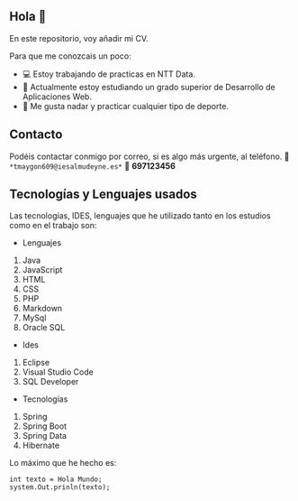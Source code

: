 ## Hola 👋

En este repositorio, voy añadir mi CV. 

Para que me conozcais un poco:

- :computer: Estoy trabajando de practicas en NTT Data.
- :green_book: Actualmente estoy estudiando un grado superior de Desarrollo de Aplicaciones Web.
- :dolphin: Me gusta nadar y practicar cualquier tipo de deporte.

## Contacto

Podéis contactar conmigo por correo, si es algo más urgente, al teléfono.
:email: `*tmaygon609@iesalmudeyne.es*`
:iphone: **697123456**

## Tecnologías y Lenguajes usados

Las tecnologías, IDES, lenguajes que he utilizado tanto en los estudios como en el trabajo son:

- Lenguajes
1. Java
2. JavaScript
3. HTML
4. CSS
5. PHP
6. Markdown
7. MySql
8. Oracle SQL
- Ides
1. Eclipse
2. Visual Studio Code
3. SQL Developer
- Tecnologías
1. Spring
2. Spring Boot
3. Spring Data
4. Hibernate

Lo máximo que he hecho es:
~~~
int texto = Hola Mundo;
system.Out.prinln(texto);
~~~

